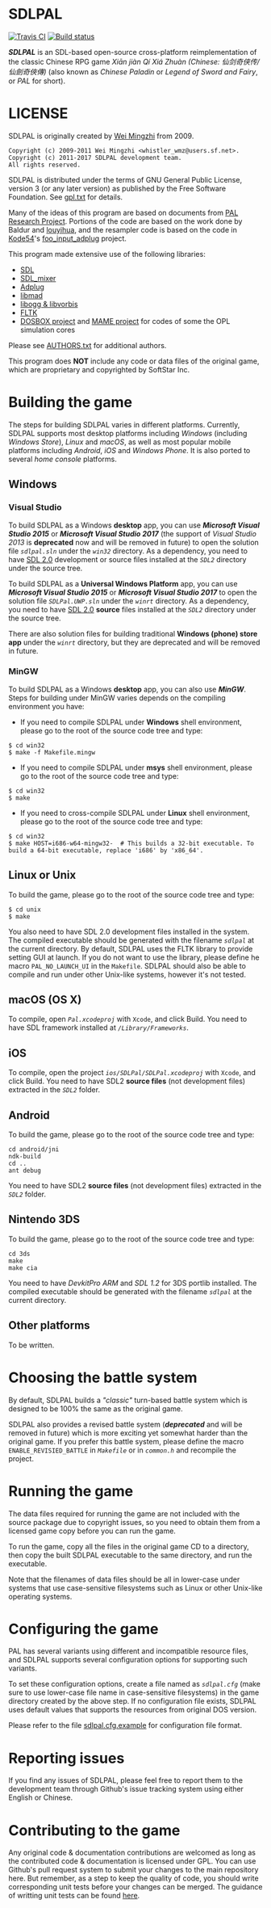 SDLPAL
======
[![Travis CI](https://travis-ci.org/sdlpal/sdlpal.svg?branch=master)](https://travis-ci.org/sdlpal/sdlpal)
[![Build status](https://ci.appveyor.com/api/projects/status/wc8r3qlqmh5q6j1c?svg=true)](https://ci.appveyor.com/project/palxex/sdlpal-itfml)

***SDLPAL*** is an SDL-based open-source cross-platform reimplementation of the classic Chinese RPG game *Xiān jiàn Qí Xiá Zhuàn (Chinese: 仙剑奇侠传/仙劍奇俠傳)* (also known as *Chinese Paladin* or *Legend of Sword and Fairy*, or *PAL* for short).


LICENSE
=======

SDLPAL is originally created by [Wei Mingzhi](https://github.com/CecilHarvey) from 2009.
```
Copyright (c) 2009-2011 Wei Mingzhi <whistler_wmz@users.sf.net>.
Copyright (c) 2011-2017 SDLPAL development team.
All rights reserved.
```
SDLPAL is distributed under the terms of GNU General Public License, version 3 (or any later version) as published by the Free Software Foundation. See [gpl.txt](https://raw.githubusercontent.com/sdlpal/sdlpal/master/gpl.txt) for details.

Many of the ideas of this program are based on documents from [PAL Research Project](https://github.com/palxex/palresearch). Portions of the code are based on the work done by Baldur and [louyihua](https://github.com/louyihua), and the resampler code is based on the code in [Kode54](https://github.com/kode54)'s [foo_input_adplug](https://github.com/kode54/foo_input_adplug) project.

This program made extensive use of the following libraries:
* [SDL](http://www.libsdl.org/)
* [SDL_mixer](http://www.libsdl.org/projects/SDL_mixer/)
* [Adplug](http://adplug.sourceforge.net/)
* [libmad](http://www.underbit.com/products/mad/)
* [libogg & libvorbis](http://www.vorbis.com/)
* [FLTK](http://www.fltk.org)
* [DOSBOX project](http://www.dosbox.com) and [MAME project](http://mamedev.org/) for codes of some the OPL simulation cores

Please see [AUTHORS.txt](https://raw.githubusercontent.com/sdlpal/sdlpal/master/AUTHORS.txt) for additional authors.

This program does **NOT** include any code or data files of the original game, which are proprietary and copyrighted by SoftStar Inc.


Building the game
=================

The steps for building SDLPAL varies in different platforms. Currently, SDLPAL supports most desktop platforms including *Windows* (including *Windows Store*), *Linux* and *macOS*, as well as most popular mobile platforms including *Android*, *iOS* and *Windows Phone*. It is also ported to several *home console* platforms.

Windows
-------

### Visual Studio

To build SDLPAL as a Windows **desktop** app, you can use ***Microsoft Visual Studio 2015*** or ***Microsoft Visual Studio 2017*** (the support of *Visual Studio 2013* is **deprecated** now and will be removed in future) to open the solution file *`sdlpal.sln`* under the *`win32`* directory. As a dependency, you need to have [SDL 2.0](https://www.libsdl.org/download-2.0.php) development or source files installed at the *`SDL2`* directory under the source tree.

To build SDLPAL as a **Universal Windows Platform** app, you can use ***Microsoft Visual Studio 2015*** or ***Microsoft Visual Studio 2017*** to open the solution file *`SDLPal.UWP.sln`* under the *`winrt`* directory. As a dependency, you need to have [SDL 2.0](https://www.libsdl.org/download-2.0.php) **source** files installed at the *`SDL2`* directory under the source tree.

There are also solution files for building traditional **Windows (phone) store app** under the *`winrt`* directory, but they are deprecated and will be removed in future.

### MinGW

To build SDLPAL as a Windows **desktop** app, you can also use ***MinGW***. Steps for building under MinGW varies depends on the compiling environment you have:

* If you need to compile SDLPAL under **Windows** shell environment, please go to the root of the source code tree and type:
```shell
$ cd win32
$ make -f Makefile.mingw
```

* If you need to compile SDLPAL under **msys** shell environment, please go to the root of the source code tree and type:
```shell
$ cd win32
$ make
```

* If you need to cross-compile SDLPAL under **Linux** shell environment, please go to the root of the source code tree and type:
```shell
$ cd win32
$ make HOST=i686-w64-mingw32-  # This builds a 32-bit executable. To build a 64-bit executable, replace 'i686' by 'x86_64'.
```


Linux or Unix
-------------

To build the game, please go to the root of the source code tree and type:
```shell
$ cd unix
$ make
```
You also need to have SDL 2.0 development files installed in the system. The compiled executable should be generated with the filename *`sdlpal`* at the current directory. By default, SDLPAL uses the FLTK library to provide setting GUI at launch. If you do not want to use the library, please define he macro `PAL_NO_LAUNCH_UI` in the `Makefile`. SDLPAL should also be able to compile and run under other Unix-like systems, however it's not tested.


macOS (OS X)
------------

To compile, open *`Pal.xcodeproj`* with `Xcode`, and click Build. You need to have SDL framework installed at *`/Library/Frameworks`*.

iOS
---

To compile, open the project *`ios/SDLPal/SDLPal.xcodeproj`* with `Xcode`, and click Build. You need to have SDL2 **source files** (not development files) extracted in the *`SDL2`* folder.

Android
-------

To build the game, please go to the root of the source code tree and type:
```shell
cd android/jni
ndk-build
cd ..
ant debug
```
You need to have SDL2 **source files** (not development files) extracted in the *`SDL2`* folder.

Nintendo 3DS
------------

To build the game, please go to the root of the source code tree and type:
```shell
cd 3ds
make
make cia
```
You need to have *DevkitPro ARM* and *SDL 1.2* for 3DS portlib installed. The compiled executable should be generated with the filename *`sdlpal`* at the current directory.

Other platforms
---------------

To be written.


Choosing the battle system
==========================

By default, SDLPAL builds a *"classic"* turn-based battle system which is designed to be 100% the same as the original game.

SDLPAL also provides a revised battle system (***deprecated*** and will be removed in future) which is more exciting yet somewhat harder than the original game. If you prefer this battle system, please define the macro `ENABLE_REVISIED_BATTLE` in *`Makefile`* or in *`common.h`* and recompile the project.


Running the game
================

The data files required for running the game are not included with the source package due to copyright issues, so you need to obtain them from a licensed game copy before you can run the game.

To run the game, copy all the files in the original game CD to a directory, then copy the built SDLPAL executable to the same directory, and run the executable.

Note that the filenames of data files should be all in lower-case under systems that use case-sensitive filesystems such as Linux or other Unix-like operating systems.


Configuring the game
====================

PAL has several variants using different and incompatible resource files, and SDLPAL supports several configuration options for supporting such variants.

To set these configuration options, create a file named as *`sdlpal.cfg`* (make sure to use lower-case file name in case-sensitive filesystems) in the game directory created by the above step. If no configuration file exists, SDLPAL uses default values that supports the resources from original DOS version.

Please refer to the file [sdlpal.cfg.example](https://raw.githubusercontent.com/sdlpal/sdlpal/master/sdlpal.cfg.example) for configuration file format.


Reporting issues
================

If you find any issues of SDLPAL, please feel free to report them to the development team through Github's issue tracking system using either English or Chinese.


Contributing to the game
========================

Any original code & documentation contributions are welcomed as long as the contributed code & documentation is licensed under GPL. You can use Github's pull request system to submit your changes to the main repository here. But remember, as a step to keep the quality of code, you should write corresponding unit tests before your changes can be merged. The guidance of writting unit tests can be found [here](https://github.com/sdlpal/sdlpal/tree/master/tests).
